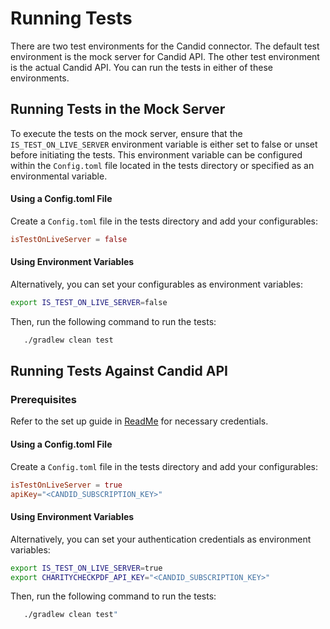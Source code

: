 # Running Tests

There are two test environments for the Candid connector. The default test environment is the mock server for Candid API. The other test environment is the actual Candid API. You can run the tests in either of these environments.

## Running Tests in the Mock Server

To execute the tests on the mock server, ensure that the `IS_TEST_ON_LIVE_SERVER` environment variable is either set to false or unset before initiating the tests. This environment variable can be configured within the `Config.toml` file located in the tests directory or specified as an environmental variable.

#### Using a Config.toml File

Create a `Config.toml` file in the tests directory and add your configurables:
```toml
isTestOnLiveServer = false
```

#### Using Environment Variables

Alternatively, you can set your configurables as environment variables:
```bash
export IS_TEST_ON_LIVE_SERVER=false
```

Then, run the following command to run the tests:
```bash
   ./gradlew clean test
```

## Running Tests Against Candid API

### Prerequisites

Refer to the set up guide in [ReadMe](../../../../README.md) for necessary credentials.

#### Using a Config.toml File

Create a `Config.toml` file in the tests directory and add your configurables:
```toml
isTestOnLiveServer = true
apiKey="<CANDID_SUBSCRIPTION_KEY>"
```

#### Using Environment Variables

Alternatively, you can set your authentication credentials as environment variables:
```bash
export IS_TEST_ON_LIVE_SERVER=true
export CHARITYCHECKPDF_API_KEY="<CANDID_SUBSCRIPTION_KEY>"
```

Then, run the following command to run the tests:
```bash
   ./gradlew clean test"
```
